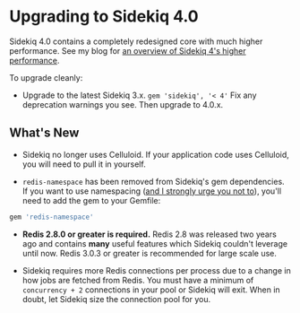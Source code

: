 # Upgrading to Sidekiq 4.0

Sidekiq 4.0 contains a completely redesigned core with much higher
performance.  See my blog for [an overview of Sidekiq 4's higher performance](http://www.mikeperham.com/2015/10/14/optimizing-sidekiq/).

To upgrade cleanly:

* Upgrade to the latest Sidekiq 3.x.
  `gem 'sidekiq', '< 4'`
  Fix any deprecation warnings you see.  Then upgrade to 4.0.x.

## What's New

* Sidekiq no longer uses Celluloid.  If your application code uses Celluloid,
  you will need to pull it in yourself.

* `redis-namespace` has been removed from Sidekiq's gem dependencies. If
  you want to use namespacing ([and I strongly urge you not to](http://www.mikeperham.com/2015/09/24/storing-data-with-redis/)), you'll need to add the gem to your Gemfile:
```ruby
gem 'redis-namespace'
```

* **Redis 2.8.0 or greater is required.**  Redis 2.8 was released two years
  ago and contains **many** useful features which Sidekiq couldn't
  leverage until now.  Redis 3.0.3 or greater is recommended for large
  scale use.

* Sidekiq requires more Redis connections per process due to a change in
  how jobs are fetched from Redis.  You must have a minimum of
  `concurrency + 2` connections in your pool or Sidekiq will exit.
  When in doubt, let Sidekiq size the connection pool for you.
